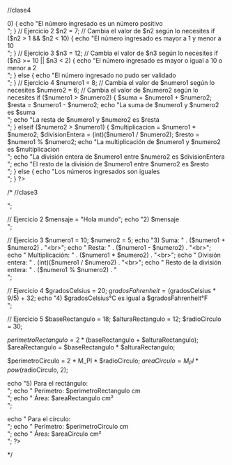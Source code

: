 
//clase4
<?php
// Ejercicio 1
$n1 = 5; // Cambia el valor de $n1 según lo necesites

if ($n1 > 0) {
    echo "El número ingresado es un número positivo<br>";
}

// Ejercicio 2
$n2 = 7; // Cambia el valor de $n2 según lo necesites

if ($n2 > 1 && $n2 < 10) {
    echo "El número ingresado es mayor a 1 y menor a 10<br>";
}

// Ejercicio 3
$n3 = 12; // Cambia el valor de $n3 según lo necesites

if ($n3 >= 10 || $n3 < 2) {
    echo "El número ingresado es mayor o igual a 10 o menor a 2<br>";
} else {
    echo "El número ingresado no pudo ser validado<br>";
}

// Ejercicio 4
$numero1 = 8; // Cambia el valor de $numero1 según lo necesites
$numero2 = 6; // Cambia el valor de $numero2 según lo necesites

if ($numero1 > $numero2) {
    $suma = $numero1 + $numero2;
    $resta = $numero1 - $numero2;
    echo "La suma de $numero1 y $numero2 es $suma<br>";
    echo "La resta de $numero1 y $numero2 es $resta<br>";
} elseif ($numero2 > $numero1) {
    $multiplicacion = $numero1 * $numero2;
    $divisionEntera = (int)($numero1 / $numero2);
    $resto = $numero1 % $numero2;
    echo "La multiplicación de $numero1 y $numero2 es $multiplicacion<br>";
    echo "La división entera de $numero1 entre $numero2 es $divisionEntera<br>";
    echo "El resto de la división de $numero1 entre $numero2 es $resto<br>";
} else {
    echo "Los números ingresados son iguales<br>";
}
?>


/*
//clase3
<!DOCTYPE html>
<html>
<head>
    <title>Ejercicios PHP</title>
</head>
<body>
<?php
// Ejercicio 1
echo "1) Hola mundo<br>";

// Ejercicio 2
$mensaje = "Hola mundo";
echo "2) $mensaje<br>";

// Ejercicio 3
$numero1 = 10;
$numero2 = 5;
echo "3) Suma: " . ($numero1 + $numero2) . "<br>";
echo "   Resta: " . ($numero1 - $numero2) . "<br>";
echo "   Multiplicación: " . ($numero1 * $numero2) . "<br>";
echo "   División entera: " . (int)($numero1 / $numero2) . "<br>";
echo "   Resto de la división entera: " . ($numero1 % $numero2) . "<br>";

// Ejercicio 4
$gradosCelsius = 20;
$gradosFahrenheit = ($gradosCelsius * 9/5) + 32;
echo "4) $gradosCelsius°C es igual a $gradosFahrenheit°F<br>";

// Ejercicio 5
$baseRectangulo = 18;
$alturaRectangulo = 12;
$radioCirculo = 30;

$perimetroRectangulo = 2 * ($baseRectangulo + $alturaRectangulo);
$areaRectangulo = $baseRectangulo * $alturaRectangulo;

$perimetroCirculo = 2 * M_PI * $radioCirculo;
$areaCirculo = M_PI * pow($radioCirculo, 2);

echo "5) Para el rectángulo:<br>";
echo "   Perímetro: $perimetroRectangulo cm<br>";
echo "   Área: $areaRectangulo cm²<br>";



echo "   Para el círculo:<br>";
echo "   Perímetro: $perimetroCirculo cm<br>";
echo "   Área: $areaCirculo cm²<br>";
?>
</body>
</html>
*/

